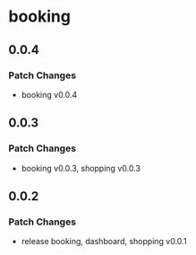 # booking

## 0.0.4

### Patch Changes

- booking v0.0.4

## 0.0.3

### Patch Changes

- booking v0.0.3, shopping v0.0.3

## 0.0.2

### Patch Changes

- release booking, dashboard, shopping v0.0.1
